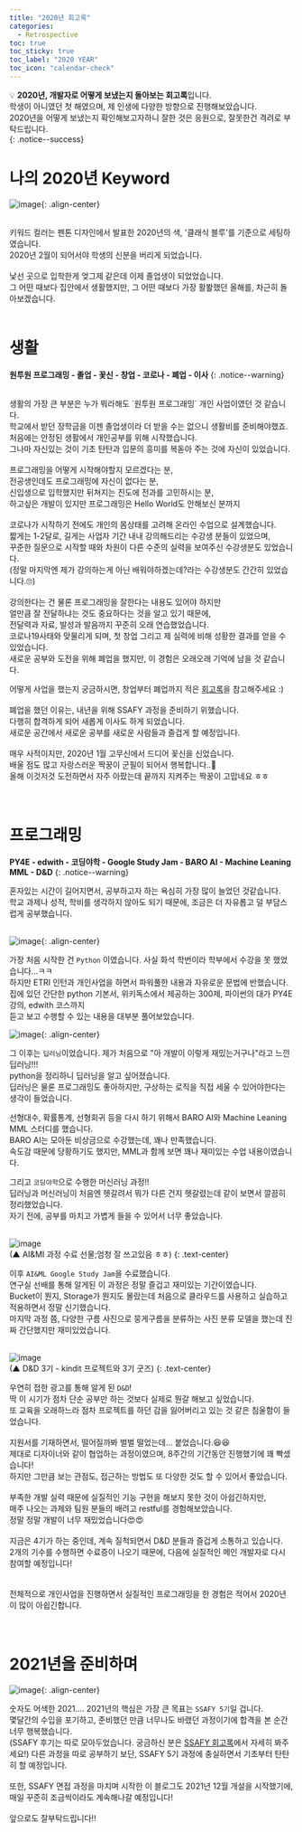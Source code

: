 ```yaml
---
title: "2020년 회고록"
categories:
  - Retrospective
toc: true
toc_sticky: true
toc_label: "2020 YEAR"
toc_icon: "calendar-check"
---
```


💡 **2020년, 개발자로 어떻게 보냈는지 돌아보는 회고록**입니다.<br>
학생이 아니였던 첫 해였으며, 제 인생에 다양한 방향으로 진행해보았습니다.<br>
2020년을 어떻게 보냈는지 확인해보고자하니 잘한 것은 응원으로, 잘못한건 격려로 부탁드립니다.<br>
{: .notice--success}

# 나의 2020년 Keyword

![image](https://user-images.githubusercontent.com/45550607/104864337-03d46500-597c-11eb-886c-883195725068.png){: .align-center}

<br>
키워드 컬러는 펜톤 디자인에서 발표한 2020년의 색, '클래식 블루'를 기준으로 세팅하였습니다.<br>
2020년 2월이 되어서야 학생의 신분을 버리게 되었습니다.<br>
<br>
낯선 곳으로 입학한게 엊그제 같은데 이제 졸업생이 되었었습니다.<br>
그 어떤 때보다 집안에서 생활했지만, 그 어떤 때보다 가장 활봘했던 올해를, 차근히 돌아보겠습니다.<br>
<br>

# 생활

**원투원 프로그래밍 - 졸업 - 꽃신 - 창업 - 코로나 - 폐업 - 이사**
{: .notice--warning}

<br>
생활의 가장 큰 부분은 누가 뭐라해도 `원투원 프로그래밍` 개인 사업이였던 것 같습니다.<br>
학교에서 받던 장학금을 이젠 졸업생이라 더 받을 수는 없으니 생활비를 준비해야했죠.<br>
처음에는 안정된 생활에서 개인공부를 위해 시작했습니다.<br>
그나마 자신있는 것이 기초 탄탄과 입문의 흥미를 복돋아 주는 것에 자신이 있었습니다.<br>
<br>
프로그래밍을 어떻게 시작해야할지 모르겠다는 분,<br>
전공생인데도 프로그래밍에 자신이 없다는 분,<br>
신입생으로 입학했지만 뒤쳐지는 진도에 전과를 고민하시는 분,<br>
하고싶은 개발이 있지만 프로그래밍은 Hello World도 안해보신 분까지<br>
<br>
코로나가 시작하기 전에도 개인의 몸상태를 고려해 온라인 수업으로 설계했습니다.<br>
짧게는 1-2달로, 길게는 사업자 기간 내내 강의해드리는 수강생 분들이 있었으며,<br>
꾸준한 질문으로 시작할 때와 차원이 다른 수준의 실력을 보여주신 수강생분도 있었습니다.<br>
(정말 마지막엔 제가 강의하는게 아닌 배워야하겠는데?라는 수강생분도 간간히 있었습니다.🙄)<br>
<br>
강의한다는 건 물론 프로그래밍을 잘한다는 내용도 있어야 하지만<br>
얼만큼 잘 전달하냐는 것도 중요하다는 것을 알고 있기 때문에,<br>
전달력과 자료, 발성과 발음까지 꾸준히 오래 연습했었습니다.<br>
코로나19사태와 맞물리게 되며, 첫 창업 그리고 제 실력에 비해 성황한 결과를 얻을 수 있었습니다.<br>
새로운 공부와 도전을 위해 폐업을 했지만, 이 경험은 오래오래 기억에 남을 것 같습니다.<br>

어떻게 사업을 했는지 궁금하시면, 창업부터 폐업까지 적은 [회고록](https://eona1301.github.io/retrospective/OneToOneProgramming/)을 참고해주세요 :)<br>
<br>
폐업을 했던 이유는, 내년을 위해 SSAFY 과정을 준비하기 위했습니다.<br>
다행히 합격하게 되어 새롭게 이사도 하게 되었습니다.<br>
새로운 공간에서 새로운 공부를 새로운 사람들과 즐겁게 할 예정입니다.<br>
<br>
매우 사적이지만, 2020년 1월 고무신에서 드디어 꽃신을 신었습니다.<br>
배울 점도 많고 자랑스러운 짝꿍이 군필이 되어서 행복합니다..🥰<br>
올해 이것저것 도전하면서 자주 아팠는데 끝까지 지켜주는 짝꿍이 고맙네요 ㅎㅎ<br>
<br>
<br>

# 프로그래밍

**PY4E - edwith - 코딩야학 - Google Study Jam - BARO AI - Machine Leaning MML - D&D**
{: .notice--warning}

혼자있는 시간이 길어지면서, 공부하고자 하는 욕심히 가장 많이 늘었던 것같습니다.<br>
학교 과제나 성적, 학비를 생각하지 않아도 되기 때문에, 조금은 더 자유롭고 덜 부담스럽게 공부했습니다.<br>
<br>

![image](https://user-images.githubusercontent.com/45550607/105509452-db988d80-5d10-11eb-8eed-8b3ed6f500f8.png){: .align-center}

가장 처음 시작한 건 `Python` 이였습니다. 사실 화석 학번이라 학부에서 수강을 못 했었습니다...ㅋㅋ<br>
하지만 ETRI 인턴과 개인사업을 하면서 파워풀한 내용과 자유로운 문법에 반했습니다.<br>
집에 있던 간단한 python 기본서, 위키독스에서 제공하는 300제, 파이썬의 대가 PY4E 강의, edwith 코스까지<br>
듣고 보고 수행할 수 있는 내용을 대부분 풀어보았습니다.<br>

![image](https://user-images.githubusercontent.com/45550607/105510857-85c4e500-5d12-11eb-9e1d-2e42b35c1748.png){: .align-center}

그 이후는 `딥러닝`이었습니다. 제가 처음으로 "아 개발이 이렇게 재밌는거구나"라고 느낀 딥러닝!!!<br>
python을 정리하니 딥러닝을 알고 싶어졌습니다.<br>
딥러닝은 물론 프로그래밍도 좋아하지만, 구상하는 로직을 직접 세울 수 있어야한다는 생각이 들었습니다.<br>

선형대수, 확률통계, 선형회귀 등을 다시 하기 위해서 BARO AI와 Machine Leaning MML 스터디를 했습니다.<br>
BARO AI는 모아둔 비상금으로 수강했는데, 꽤나 만족했습니다.<br>
속도감 때문에 당황하기도 했지만, MML과 함께 보면 꽤나 재미있는 수업 내용이였습니다.<br>

그리고 `코딩야학`으로 수행한 머신러닝 과정!!<br>
딥러닝과 머신러닝이 처음엔 헷갈려서 뭐가 다른 건지 헷갈렸는데 같이 보면서 깔끔히 정리했었습니다.<br>
자기 전에, 공부를 마치고 가볍게 들을 수 있어서 너무 좋았습니다.<br><br>

![image](https://user-images.githubusercontent.com/45550607/105511340-21565580-5d13-11eb-8478-ef0c475337be.png)<br>(▲ AI&MI 과정 수료 선물;엄청 잘 쓰고있음 ㅎㅎ)
{: .text-center}

이후 `AI&ML Google Study Jam`을 수료했습니다.<br>
연구실 선배를 통해 알게된 이 과정은 정말 즐겁고 재미있는 기간이였습니다.<br>
Bucket이 뭔지, Storage가 뭔지도 몰랐는데 처음으로 클라우드를 사용하고 실습하고 적용하면서 정말 신기했습니다.<br>
마지막 과정 쯤, 다양한 구름 사진으로 뭉게구름을 분류하는 사진 분류 모델을 했는데 진짜 간단했지만 재미있었습니다.<br><br>

![image](https://user-images.githubusercontent.com/45550607/105512241-3384c380-5d14-11eb-848a-da9b74bd8444.png)<br>(▲ D&D 3기 - kindit 프로젝트와 3기 굿즈)
{: .text-center}

우연히 접한 광고를 통해 알게 된 `D&D`!<br>
딱 이 시기가 점차 단순 공부만 하는 것보다 실제로 뭔갈 해보고 싶었습니다.<br>
또 교육을 오래하느라 점차 프로젝트를 하던 감을 잃어버리고 있는 것 같은 침울함이 들었습니다.<br>
<br>
지원서를 기재하면서, 떨어질까봐 벌벌 떨었는데... 붙었습니다.😆😆<br>
제대로 디자이너와 같이 협업하는 과정이였으며, 8주간의 기간동안 진행했기에 꽤 빡셌습니다!<br>
하지만 그만큼 보는 관점도, 접근하는 방법도 또 다양한 것도 할 수 있어서 좋았습니다.<br>
<br>
부족한 개발 실력 때문에 실질적인 기능 구현을 해보지 못한 것이 아쉽긴하지만,<br>
매주 나오는 과제와 팀원 분들의 배려고 restful를 경험해보았습니다.<br>
정말 정말 개발이 너무 재밌었습니다😍😍<br>
<br>
지금은 4기가 하는 중인데, 계속 질척되면서 D&D 분들과 즐겁게 소통하고 있습니다.<br>
2개의 기수를 수행하면 수료증이 나오기 때문에, 다음에 실질적인 메인 개발자로 다시 참여할 예정입니다!<br>
<br>
<br>
전체적으로 개인사업을 진행하면서 실질적인 프로그래밍을 한 경험은 적어서 2020년이 많이 아쉽긴합니다.<br><br><br>

# 2021년을 준비하며

![image](https://user-images.githubusercontent.com/45550607/105058426-8a429100-5ab9-11eb-9e00-a75c3766ceaa.png){: .align-center}

숫자도 어색한 2021.... 2021년의 핵심은 가장 큰 목표는 `SSAFY 5기`일 겁니다.<br>
몇달간의 수입을 포기하고, 준비했던 만큼 너무나도 바랬던 과정이기에 합격을 본 순간 너무 행복했습니다.<br>
(SSAFY 후기는 따로 모아두었습니다. 궁금하신 분은 [SSAFY 회고록](https://eona1301.github.io/retrospective/SSAFY/)에서 자세히 봐주세요!)
다른 과정을 따로 공부하기 보단, SSAFY 5기 과정에 충실하면서 기초부터 탄탄히 할 예정입니다.<br>
<br>
또한, SSAFY 면접 과정을 마치며 시작한 이 블로그도 2021년 12월 개설을 시작했기에,<br>
매일 꾸준히 조금씩이라도 계속해나갈 예정입니다!<br>
<br>
앞으로도 잘부탁드립니다!!
<br>
